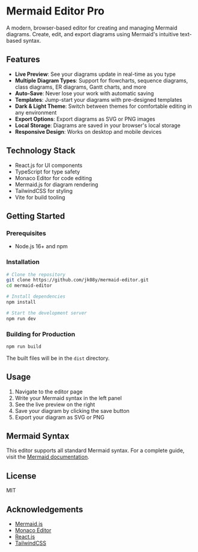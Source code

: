 # Mermaid Editor Pro

A modern, browser-based editor for creating and managing Mermaid diagrams. Create, edit, and export diagrams using Mermaid's intuitive text-based syntax.

## Features

- **Live Preview**: See your diagrams update in real-time as you type
- **Multiple Diagram Types**: Support for flowcharts, sequence diagrams, class diagrams, ER diagrams, Gantt charts, and more
- **Auto-Save**: Never lose your work with automatic saving
- **Templates**: Jump-start your diagrams with pre-designed templates
- **Dark & Light Theme**: Switch between themes for comfortable editing in any environment
- **Export Options**: Export diagrams as SVG or PNG images
- **Local Storage**: Diagrams are saved in your browser's local storage
- **Responsive Design**: Works on desktop and mobile devices

## Technology Stack

- React.js for UI components
- TypeScript for type safety
- Monaco Editor for code editing
- Mermaid.js for diagram rendering
- TailwindCSS for styling
- Vite for build tooling

## Getting Started

### Prerequisites

- Node.js 16+ and npm

### Installation

```bash
# Clone the repository
git clone https://github.com/jk08y/mermaid-editor.git
cd mermaid-editor

# Install dependencies
npm install

# Start the development server
npm run dev
```

### Building for Production

```bash
npm run build
```

The built files will be in the `dist` directory.

## Usage

1. Navigate to the editor page
2. Write your Mermaid syntax in the left panel
3. See the live preview on the right
4. Save your diagram by clicking the save button
5. Export your diagram as SVG or PNG

## Mermaid Syntax

This editor supports all standard Mermaid syntax. For a complete guide, visit the [Mermaid documentation](https://mermaid.js.org/intro/getting-started.html).

## License

MIT

## Acknowledgements

- [Mermaid.js](https://mermaid.js.org/)
- [Monaco Editor](https://microsoft.github.io/monaco-editor/)
- [React.js](https://reactjs.org/)
- [TailwindCSS](https://tailwindcss.com/)